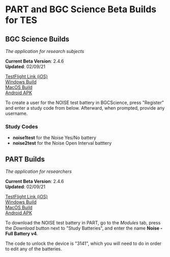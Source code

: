 # PART and BGC Science Beta Builds for TES

## BGC Science Builds

_The application for research subjects_

**Current Beta Version**: 2.4.6  
**Updated**: 02/09/21

[TestFlight Link (iOS)](https://testflight.apple.com/join/U7J8xM6h)  
[Windows Build](https://braingamecentergamefiles.s3-us-west-1.amazonaws.com/PART/Builds/v2.4.6/BGCScience_2.4.6_WINx64.zip)  
[MacOS Build](https://braingamecentergamefiles.s3-us-west-1.amazonaws.com/PART/Builds/v2.4.6/BGCScience_2.4.6_MacOS.dmg)  
[Android APK](https://braingamecentergamefiles.s3-us-west-1.amazonaws.com/PART/Builds/v2.4.6/BGCScience_2.4.6_Android.apk)  

To create a user for the NOISE test battery in BGCScience, press "Register" and enter a study code from below. Afterward, when prompted, provide any username.

### Study Codes
* **noise1test** for the Noise Yes/No battery
* **noise2test** for the Noise Open Interval batttery

## PART Builds

_The application for researchers_

**Current Beta Version**: 2.4.6  
**Updated**: 02/09/21

[TestFlight Link (iOS)](https://testflight.apple.com/join/jRzHw3Cw)  
[Windows Build](https://braingamecentergamefiles.s3-us-west-1.amazonaws.com/PART/Builds/v2.4.6/PART_2.4.6_WINx64.zip)  
[MacOS Build](https://braingamecentergamefiles.s3-us-west-1.amazonaws.com/PART/Builds/v2.4.6/PART_2.4.6_MacOS.dmg)  
[Android APK](https://braingamecentergamefiles.s3-us-west-1.amazonaws.com/PART/Builds/v2.4.6/PART_2.4.6_Android.apk)  


To download the NOISE test battery in PART, go to the _Modules_ tab, press the _Download_ button next to "Study Batteries", and enter the name **Noise - Full Battery v4**.

The code to unlock the device is "3141", which you will need to do in order to edit any of the batteries.

